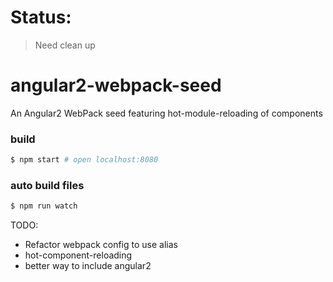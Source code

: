 # Status:
> Need clean up

# angular2-webpack-seed
An Angular2 WebPack seed featuring hot-module-reloading of components



### build
```bash
$ npm start # open localhost:8080
```
### auto build files
```bash
$ npm run watch
```


TODO:
* Refactor webpack config to use alias
* hot-component-reloading
* better way to include angular2
